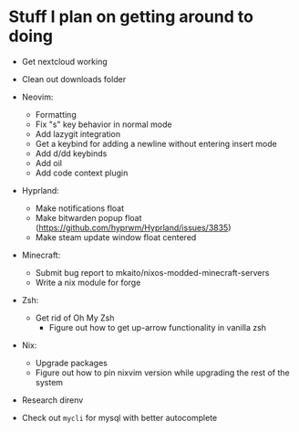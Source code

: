 # Stuff I plan on getting around to doing

+ Get nextcloud working
+ Clean out downloads folder

+ Neovim:
  + Formatting
  + Fix "s" key behavior in normal mode
  + Add lazygit integration
  + Get a keybind for adding a newline without entering insert mode
  + Add <leader>d/dd keybinds
  + Add oil
  + Add code context plugin

+ Hyprland:
  + Make notifications float
  + Make bitwarden popup float (https://github.com/hyprwm/Hyprland/issues/3835)
  + Make steam update window float centered

+ Minecraft:
  + Submit bug report to mkaito/nixos-modded-minecraft-servers
  + Write a nix module for forge

+ Zsh:
  + Get rid of Oh My Zsh
    + Figure out how to get up-arrow functionality in vanilla zsh

+ Nix:
  + Upgrade packages
  + Figure out how to pin nixvim version while upgrading the rest of the system

+ Research direnv
+ Check out `mycli` for mysql with better autocomplete
